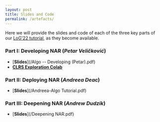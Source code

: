 ```yaml
---
layout: post
title: Slides and Code
permalink: /artefacts/
---
```


Here we will provide the slides and code of each of the three key parts of our [LoG'22 tutorial](https://www.youtube.com/watch?v=SKQ96tDZhgw), as they become available.

### Part I: **Developing** NAR (_Petar Veličković_)

* [**Slides**](/Algo -- Developing (Petar).pdf)
* [**CLRS Exploration Colab**](https://colab.research.google.com/drive/1D7fR7cO7gqyukAUtJuOrVTihK22SViuJ?usp=sharing)

### Part II: **Deploying** NAR (_Andreea Deac_)

* [**Slides**](/Andreea-Algo Tutorial.pdf)

### Part III: **Deepening** NAR (_Andrew Dudzik_)

* [**Slides**](/Deepening NAR.pdf)
